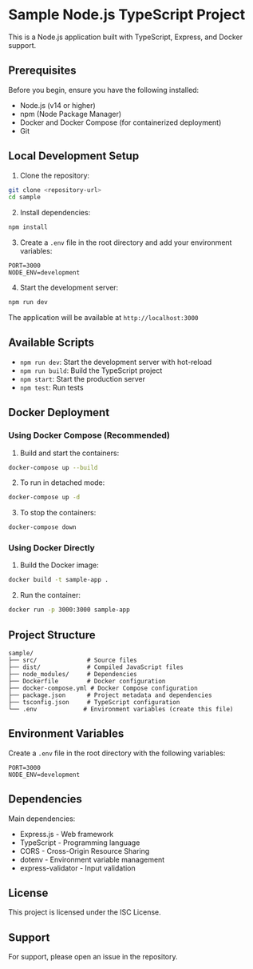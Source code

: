 # Sample Node.js TypeScript Project

This is a Node.js application built with TypeScript, Express, and Docker support.

## Prerequisites

Before you begin, ensure you have the following installed:
- Node.js (v14 or higher)
- npm (Node Package Manager)
- Docker and Docker Compose (for containerized deployment)
- Git

## Local Development Setup

1. Clone the repository:
```bash
git clone <repository-url>
cd sample
```

2. Install dependencies:
```bash
npm install
```

3. Create a `.env` file in the root directory and add your environment variables:
```env
PORT=3000
NODE_ENV=development
```

4. Start the development server:
```bash
npm run dev
```
The application will be available at `http://localhost:3000`

## Available Scripts

- `npm run dev`: Start the development server with hot-reload
- `npm run build`: Build the TypeScript project
- `npm start`: Start the production server
- `npm test`: Run tests

## Docker Deployment

### Using Docker Compose (Recommended)

1. Build and start the containers:
```bash
docker-compose up --build
```

2. To run in detached mode:
```bash
docker-compose up -d
```

3. To stop the containers:
```bash
docker-compose down
```

### Using Docker Directly

1. Build the Docker image:
```bash
docker build -t sample-app .
```

2. Run the container:
```bash
docker run -p 3000:3000 sample-app
```

## Project Structure

```
sample/
├── src/              # Source files
├── dist/             # Compiled JavaScript files
├── node_modules/     # Dependencies
├── Dockerfile        # Docker configuration
├── docker-compose.yml # Docker Compose configuration
├── package.json      # Project metadata and dependencies
├── tsconfig.json     # TypeScript configuration
└── .env             # Environment variables (create this file)
```

## Environment Variables

Create a `.env` file in the root directory with the following variables:

```env
PORT=3000
NODE_ENV=development
```

## Dependencies

Main dependencies:
- Express.js - Web framework
- TypeScript - Programming language
- CORS - Cross-Origin Resource Sharing
- dotenv - Environment variable management
- express-validator - Input validation

## License

This project is licensed under the ISC License.

## Support

For support, please open an issue in the repository. 